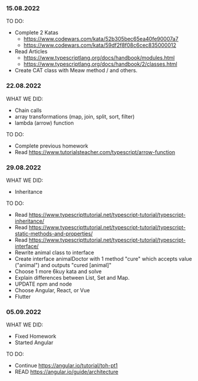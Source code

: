 ### 15.08.2022
TO DO:
* Complete 2 Katas 
    * https://www.codewars.com/kata/52b305bec65ea40fe90007a7
    * https://www.codewars.com/kata/59df2f8f08c6cec835000012
* Read Articles 
    * https://www.typescriptlang.org/docs/handbook/modules.html
    * https://www.typescriptlang.org/docs/handbook/2/classes.html
* Create CAT class with Meaw method / and others.
### 22.08.2022
WHAT WE DID:
* Chain calls
* array transformations (map, join, split, sort, filter)
* lambda (arrow) function


TO DO:
* Complete previous homework
* Read https://www.tutorialsteacher.com/typescript/arrow-function

### 29.08.2022
WHAT WE DID:
* Inheritance 

TO DO:
* Read https://www.typescripttutorial.net/typescript-tutorial/typescript-inheritance/
* Read https://www.typescripttutorial.net/typescript-tutorial/typescript-static-methods-and-properties/
* Read https://www.typescripttutorial.net/typescript-tutorial/typescript-interface/
* Rewrite animal class to interface
* Create interface animalDoctor with 1 method "cure" which accepts value ("animal") and outputs "cured [animal]"
* Choose 1 more 6kuy kata and solve
* Explain differences between List, Set and Map.
* UPDATE npm and node
* Choose Angular, React, or Vue
* Flutter

### 05.09.2022
 WHAT WE DID: 
 * Fixed Homework
 * Started Angular

 TO DO:
 * Continue https://angular.io/tutorial/toh-pt1
 * READ https://angular.io/guide/architecture
 